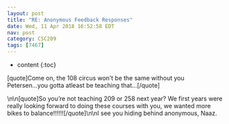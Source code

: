 ```yaml
---
layout: post
title: "RE: Anonymous Feedback Responses"
date: Wed, 11 Apr 2018 16:52:58 EDT
nav: post
category: CSC209
tags: [7467]
---
```


* content
{:toc}

[quote]Come on, the 108 circus won't be the same without you Petersen...you gotta atleast be teaching that...[/quote]
<!-- more -->
<p>\n\n[quote]So you’re not teaching 209 or 258 next year? We first years were really looking forward to doing these courses with you, we wanted more bikes to balance!!!!!![/quote]\n\nI see you hiding behind anonymous, Naaz.</p>
